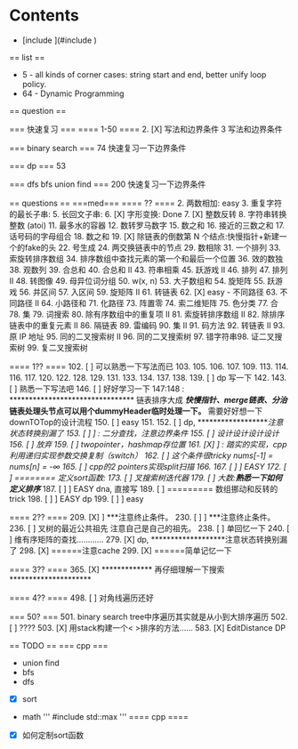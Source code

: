 # Contents

- [include <algorithm>](#include <algorithm>)

== list ==

* 5 - all kinds of corner cases: string start and end, better unify loop policy.
* 64 - Dynamic Programming

== question ==

=== 快速复习 ===
==== 1-50 ====
2. [X] 写法和边界条件
3 写法和边界条件


=== binary search ===
74 快速复习一下边界条件

=== dp ===
53

=== dfs bfs union find ===
200 快速复习一下边界条件

== questions ==
===med===
==== ?? ====
2.  两数相加: easy
3.  重复字符的最长子串:
5.  长回文子串:
6. [X]  字形变换: Done
7. [X] 整数反转
8.  字符串转换整数 (atoi)
11. 最多水的容器
12. 数转罗马数字
15. 数之和
16. 接近的三数之和
17. 话号码的字母组合
18. 数之和
19. [X] 除链表的倒数第 N 个结点:快慢指针+新建一个的fake的头
22. 号生成
24. 两交换链表中的节点
29. 数相除
31. 一个排列
33. 索旋转排序数组
34. 排序数组中查找元素的第一个和最后一个位置
36. 效的数独
38. 观数列
39. 合总和
40. 合总和 II
43. 符串相乘
45. 跃游戏 II
46. 排列
47. 排列 II
48. 转图像
49. 母异位词分组
50. w(x, n)
53. 大子数组和
54. 旋矩阵
55. 跃游戏
56. 并区间
57. 入区间
59. 旋矩阵 II
61. 转链表
62. [X] easy - 不同路径
63. 不同路径 II
64. 小路径和
71. 化路径
73. 阵置零
74. 索二维矩阵
75. 色分类
77. 合
78. 集
79. 词搜索
80. 除有序数组中的重复项 II
81. 索旋转排序数组 II
82. 除排序链表中的重复元素 II
86. 隔链表
89. 雷编码
90. 集 II
91. 码方法
92. 转链表 II
93. 原 IP 地址
95. 同的二叉搜索树 II
96. 同的二叉搜索树
97. 错字符串98.  证二叉搜索树
99. 复二叉搜索树

==== 1?? ====
102. [ ] 可以熟悉一下写法而已
103.
105.
106.
107.
109.
113.
114.
116.
117.
120.
122.
128.
129.
131.
133.
134.
137.
138.
139. [ ] dp 写一下
142.
143. [ ] 熟悉一下写法吧
146. [ ] 好好学习一下
147:148 : ******************************** 链表排序大成 *********快慢指针、merge链表、分治***链表处理头节点可以用个dummyHeader临时处理一下。****** 需要好好想一下downTOTop的设计流程
150. [ ] easy
151.
152. [ ] dp, *******************注意状态转换别漏了
153. [ ] ] : 二分查找，注意边界条件
155. [ ] 设计设计设计设计
156. [ ] 放弃
159. [ ] twopointer，hashmap存位置
161. [X] ] : 踏实的实现，cpp利用递归实现参数交换复制（switch）
162. [ ] 这个条件很tricky nums[-1] = nums[n] = -∞
165. [ ] cpp的2 pointers实现split扫描
166.
167. [ ] ] EASY
172. [ ] ======== 定义sort函数:
173. [ ] 叉搜索树迭代器
179. [ ] 大数:******熟悉一下如何定义排序*******
187. [ ] ] EASY dna, 直接写
189. [ ] ========= 数组挪动和反转的trick
198. [ ] ] EASY dp
199. [ ] ] easy

==== 2?? ====
209. [X] ] ***注意终止条件。
230. [ ] ] ***注意终止条件。
236. [ ] 叉树的最近公共祖先  注意自己是自己的祖先。
238. [ ] 单回忆一下
240. [ ] 维有序矩阵的查找…………
279. [X] dp, *******************注意状态转换别漏了
298. [X] ======注意cache
299. [X] ======简单记忆一下

==== 3?? ====
365. [X] ************* 再仔细理解一下搜索 *********************


==== 4?? ====
498. [ ] 对角线遍历还好

=== 50? ===
501. binary search tree中序遍历其实就是从小到大排序遍历
502. [ ]  ????
503. [X] 用stack构建一个< >排序的方法......
583. [X] EditDistance DP

== TODO ==
=== cpp ===
* union find
* bfs
* dfs
* [X] sort

* math
'''
#include <algorithm>
std::max
'''
==== cpp ====
* [X] 如何定制sort函数
